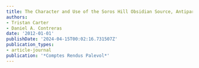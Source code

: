 ```yaml
---
title: The Character and Use of the Soros Hill Obsidian Source, Antiparos (Greece)
authors:
- Tristan Carter
- Daniel A. Contreras
date: '2012-01-01'
publishDate: '2024-04-15T00:02:16.731507Z'
publication_types:
- article-journal
publication: '*Comptes Rendus Palevol*'
---
```

